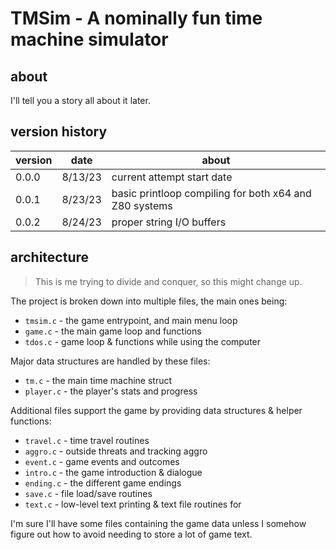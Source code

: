# TMSim - A nominally fun time machine simulator

## about

I'll tell you a story all about it later.

## version history

|version|date|about|
|-------|----|-----|
|0.0.0|8/13/23|current attempt start date|
|0.0.1|8/23/23|basic printloop compiling for both x64 and Z80 systems|
|0.0.2|8/24/23|proper string I/O buffers|

## architecture

> This is me trying to divide and conquer, so this might change up.

The project is broken down into multiple files, the main ones being:

- `tmsim.c`   - the game entrypoint, and main menu loop
- `game.c`    - the main game loop and functions
- `tdos.c`    - game loop & functions while using the computer

Major data structures are handled by these files:

- `tm.c`      - the main time machine struct
- `player.c`  - the player's stats and progress

Additional files support the game by providing data structures & helper functions:

- `travel.c`  - time travel routines
- `aggro.c`   - outside threats and tracking aggro
- `event.c`   - game events and outcomes
- `intro.c`   - the game introduction & dialogue
- `ending.c`  - the different game endings
- `save.c`    - file load/save routines
- `text.c`    - low-level text printing & text file routines for 

I'm sure I'll have some files containing the game data unless I somehow figure out how to avoid needing to store a lot of game text.
